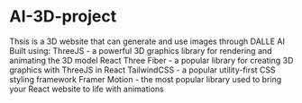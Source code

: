 # AI-3D-project
Thsis is a 3D website that can generate and use images through DALLE AI
Built using:
ThreeJS - a powerful 3D graphics library for rendering and animating the 3D model
React Three Fiber - a popular library for creating 3D graphics with ThreeJS in React
TailwindCSS - a popular utility-first CSS styling framework
Framer Motion - the most popular library used to bring your React website to life with animations
